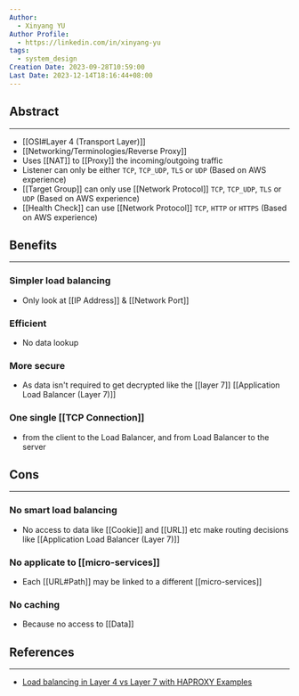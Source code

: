 ```yaml
---
Author:
  - Xinyang YU
Author Profile:
  - https://linkedin.com/in/xinyang-yu
tags:
  - system_design
Creation Date: 2023-09-28T10:59:00
Last Date: 2023-12-14T18:16:44+08:00
---
```

## Abstract
---
- [[OSI#Layer 4 (Transport Layer)]]
- [[Networking/Terminologies/Reverse Proxy]]
- Uses [[NAT]] to [[Proxy]] the incoming/outgoing traffic
- Listener can only be either `TCP`, `TCP_UDP`, `TLS` or `UDP` (Based on AWS experience)
- [[Target Group]] can only use [[Network Protocol]] `TCP`, `TCP_UDP`, `TLS` or `UDP` (Based on AWS experience)
- [[Health Check]] can use [[Network Protocol]] `TCP`, `HTTP` or `HTTPS` (Based on AWS experience)

## Benefits
---
### Simpler load balancing
- Only look at [[IP Address]] & [[Network Port]]
### Efficient 
- No data lookup
### More secure 
- As data isn't required to get decrypted like the [[layer 7]] [[Application Load Balancer (Layer 7)]]
### One single [[TCP Connection]]
- from the client to the Load Balancer, and from Load Balancer to the server

## Cons
---
### No smart load balancing
- No access to data like [[Cookie]] and [[URL]] etc make routing decisions like [[Application Load Balancer (Layer 7)]]
### No applicate to [[micro-services]]
- Each [[URL#Path]] may be linked to a different [[micro-services]]
### No caching
- Because no access to [[Data]]

## References
---
- [Load balancing in Layer 4 vs Layer 7 with HAPROXY Examples](https://www.youtube.com/watch?v=aKMLgFVxZYk&t=1186s)